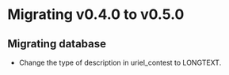Migrating v0.4.0 to v0.5.0
===========================

Migrating database
------------------

- Change the type of description in uriel_contest to LONGTEXT.
